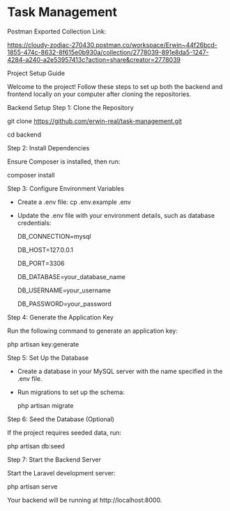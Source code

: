 # Task Management

Postman Exported Collection Link:

https://cloudy-zodiac-270430.postman.co/workspace/Erwin~44f26bcd-1855-474c-8632-8f615e0b930a/collection/2778039-891e8da5-1247-4284-a240-a2e53957413c?action=share&creator=2778039

Project Setup Guide

Welcome to the project! Follow these steps to set up both the backend and frontend locally on your computer after cloning the repositories.

Backend Setup
Step 1: Clone the Repository

git clone https://github.com/erwin-real/task-management.git

cd backend

Step 2: Install Dependencies

Ensure Composer is installed, then run:

composer install

Step 3: Configure Environment Variables

- Create a .env file:
  cp .env.example .env

- Update the .env file with your environment details, such as database credentials:

  DB_CONNECTION=mysql

  DB_HOST=127.0.0.1

  DB_PORT=3306

  DB_DATABASE=your_database_name

  DB_USERNAME=your_username

  DB_PASSWORD=your_password

Step 4: Generate the Application Key

Run the following command to generate an application key:

php artisan key:generate

Step 5: Set Up the Database

- Create a database in your MySQL server with the name specified in the .env file.

- Run migrations to set up the schema:

  php artisan migrate

Step 6: Seed the Database (Optional)

If the project requires seeded data, run:

php artisan db:seed

Step 7: Start the Backend Server

Start the Laravel development server:

php artisan serve

Your backend will be running at http://localhost:8000.
